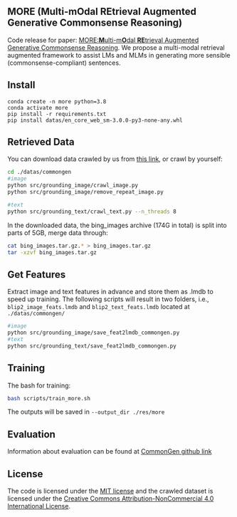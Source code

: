 ## MORE (Multi-mOdal REtrieval Augmented Generative Commonsense Reasoning)

Code release for paper: [MORE:**M**ulti-m**O**dal **RE**trieval Augmented Generative Commonsense Reasoning](to_be_add). We propose a multi-modal retrieval augmented framework to assist LMs and MLMs in generating more sensible (commonsense-compliant) sentences.

## Install
```
conda create -n more python=3.8
conda activate more
pip install -r requirements.txt
pip install datas/en_core_web_sm-3.0.0-py3-none-any.whl
```

## Retrieved Data

You can download data crawled by us from [this link](to_be_add), or crawl by yourself:
```bash
cd ./datas/commongen
#image
python src/grounding_image/crawl_image.py
python src/grounding_image/remove_repeat_image.py

#text
python src/grounding_text/crawl_text.py --n_threads 8
```
In the downloaded data, the bing_images archive (174G in total) is split into parts of 5GB, merge data through:
```bash
cat bing_images.tar.gz.* > bing_images.tar.gz
tar -xzvf bing_images.tar.gz
```


## Get Features
Extract image and text features in advance and store them as .lmdb to speed up training. The following scripts will result in two folders, i.e., `blip2_image_feats.lmdb` and `blip2_text_feats.lmdb` located at `./datas/commongen/`

```bash
#image
python src/grounding_image/save_feat2lmdb_commongen.py
#text
python src/grounding_text/save_feat2lmdb_commongen.py
```

## Training
The bash for training:

```bash
bash scripts/train_more.sh
```
The outputs will be saved in `--output_dir ./res/more`


## Evaluation
Information about evaluation can be found at [CommonGen github link](https://github.com/INK-USC/CommonGen/tree/master/evaluation)


## License
The code is licensed under the [MIT license](./LICENSE) and the crawled dataset is licensed under the <a rel="license" href="http://creativecommons.org/licenses/by-nc/4.0/">Creative Commons Attribution-NonCommercial 4.0 International License</a>.


